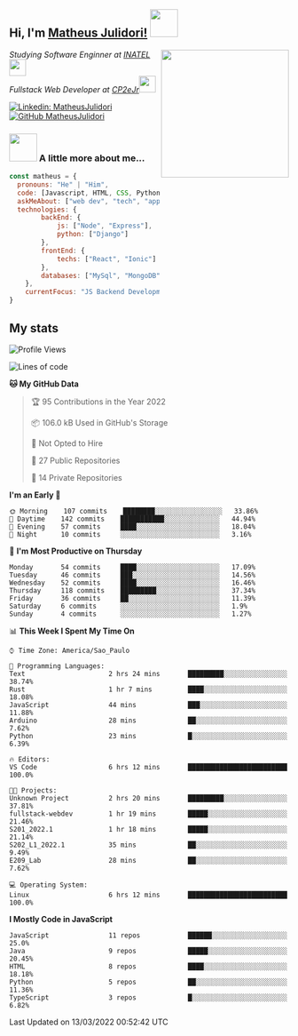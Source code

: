 <h2> Hi, I'm <a href="https://matheusjulidori.github.io" target="_blank">Matheus Julidori!</a> <img src="https://media.giphy.com/media/12oufCB0MyZ1Go/giphy.gif" width="50"></h2>
<img align='right' src="https://media.giphy.com/media/3oKIPnAiaMCws8nOsE/giphy.gif" width="230" height="auto">
<p><em>Studying Software Enginner at <a href="http://www.inatel.br" target="_blank">INATEL</a><img src="https://media.giphy.com/media/fYSnHlufseco8Fh93Z/giphy.gif" width="30"></br>
  Fullstack Web Developer at <a href="http://www.cp2ejr.com.br" target="_blank">CP2eJr</a><img src="https://media.giphy.com/media/WUlplcMpOCEmTGBtBW/giphy.gif" width="30"> 
</em></p>

[![Linkedin: MatheusJulidori](https://img.shields.io/badge/-MatheusJulidori-blue?style=flat-square&logo=Linkedin&logoColor=white&link=https://www.linkedin.com/in/MatheusJulidori/)](https://www.linkedin.com/in/MatheusJulidori/)
[![GitHub MatheusJulidori](https://img.shields.io/github/followers/matheusjulidori?label=follow&style=social)](https://github.com/MatheusJulidori)


### <img src="https://media.giphy.com/media/VgCDAzcKvsR6OM0uWg/giphy.gif" width="50"> A little more about me...  

```javascript
const matheus = {
  pronouns: "He" | "Him",
  code: [Javascript, HTML, CSS, Python, Java, C++, C],
  askMeAbout: ["web dev", "tech", "app dev", "games"],
  technologies: {
        backEnd: {
            js: ["Node", "Express"],
            python: ["Django"]
        },
        frontEnd: {
            techs: ["React", "Ionic"]
        },
        databases: ["MySql", "MongoDB","PostgreSQL"],
    },
    currentFocus: "JS Backend Development",
}
```
<h2>My stats</h2>

<!--START_SECTION:waka-->
![Profile Views](http://img.shields.io/badge/Profile%20Views-11-blue)

![Lines of code](https://img.shields.io/badge/From%20Hello%20World%20I%27ve%20Written-521%20Thousand%20lines%20of%20code-blue)

**🐱 My GitHub Data** 

> 🏆 95 Contributions in the Year 2022
 > 
> 📦 106.0 kB Used in GitHub's Storage 
 > 
> 🚫 Not Opted to Hire
 > 
> 📜 27 Public Repositories 
 > 
> 🔑 14 Private Repositories  
 > 
**I'm an Early 🐤** 

```text
🌞 Morning    107 commits    ████████░░░░░░░░░░░░░░░░░   33.86% 
🌆 Daytime    142 commits    ███████████░░░░░░░░░░░░░░   44.94% 
🌃 Evening    57 commits     ████░░░░░░░░░░░░░░░░░░░░░   18.04% 
🌙 Night      10 commits     ░░░░░░░░░░░░░░░░░░░░░░░░░   3.16%

```
📅 **I'm Most Productive on Thursday** 

```text
Monday       54 commits     ████░░░░░░░░░░░░░░░░░░░░░   17.09% 
Tuesday      46 commits     ███░░░░░░░░░░░░░░░░░░░░░░   14.56% 
Wednesday    52 commits     ████░░░░░░░░░░░░░░░░░░░░░   16.46% 
Thursday     118 commits    █████████░░░░░░░░░░░░░░░░   37.34% 
Friday       36 commits     ██░░░░░░░░░░░░░░░░░░░░░░░   11.39% 
Saturday     6 commits      ░░░░░░░░░░░░░░░░░░░░░░░░░   1.9% 
Sunday       4 commits      ░░░░░░░░░░░░░░░░░░░░░░░░░   1.27%

```


📊 **This Week I Spent My Time On** 

```text
⌚︎ Time Zone: America/Sao_Paulo

💬 Programming Languages: 
Text                     2 hrs 24 mins       █████████░░░░░░░░░░░░░░░░   38.74% 
Rust                     1 hr 7 mins         ████░░░░░░░░░░░░░░░░░░░░░   18.08% 
JavaScript               44 mins             ███░░░░░░░░░░░░░░░░░░░░░░   11.88% 
Arduino                  28 mins             ██░░░░░░░░░░░░░░░░░░░░░░░   7.62% 
Python                   23 mins             █░░░░░░░░░░░░░░░░░░░░░░░░   6.39%

🔥 Editors: 
VS Code                  6 hrs 12 mins       █████████████████████████   100.0%

🐱‍💻 Projects: 
Unknown Project          2 hrs 20 mins       █████████░░░░░░░░░░░░░░░░   37.81% 
fullstack-webdev         1 hr 19 mins        █████░░░░░░░░░░░░░░░░░░░░   21.46% 
S201_2022.1              1 hr 18 mins        █████░░░░░░░░░░░░░░░░░░░░   21.14% 
S202_L1_2022.1           35 mins             ██░░░░░░░░░░░░░░░░░░░░░░░   9.49% 
E209_Lab                 28 mins             ██░░░░░░░░░░░░░░░░░░░░░░░   7.62%

💻 Operating System: 
Linux                    6 hrs 12 mins       █████████████████████████   100.0%

```

**I Mostly Code in JavaScript** 

```text
JavaScript               11 repos            ██████░░░░░░░░░░░░░░░░░░░   25.0% 
Java                     9 repos             █████░░░░░░░░░░░░░░░░░░░░   20.45% 
HTML                     8 repos             ████░░░░░░░░░░░░░░░░░░░░░   18.18% 
Python                   5 repos             ██░░░░░░░░░░░░░░░░░░░░░░░   11.36% 
TypeScript               3 repos             █░░░░░░░░░░░░░░░░░░░░░░░░   6.82%

```



 Last Updated on 13/03/2022 00:52:42 UTC
<!--END_SECTION:waka-->
